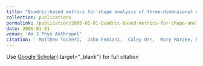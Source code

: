 ```yaml
---
title: "Quadric-based metrics for shape analysis of three-dimensional osteological surfaces"
collection: publications
permalink: /publication/2006-01-01-Quadric-based-metrics-for-shape-analysis-of-three-dimensional-osteological-surfaces
date: 2006-01-01
venue: 'Am J Phys Anthropol'
citation: ' Matthew Tocheri,  John Femiani,  Caley Orr,  Mary Marzke, &quot;Quadric-based metrics for shape analysis of three-dimensional osteological surfaces.&quot; Am J Phys Anthropol, 2006.'
---
```

Use [Google Scholar](https://scholar.google.com/scholar?q=Quadric+based+metrics+for+shape+analysis+of+three+dimensional+osteological+surfaces){:target="_blank"} for full citation